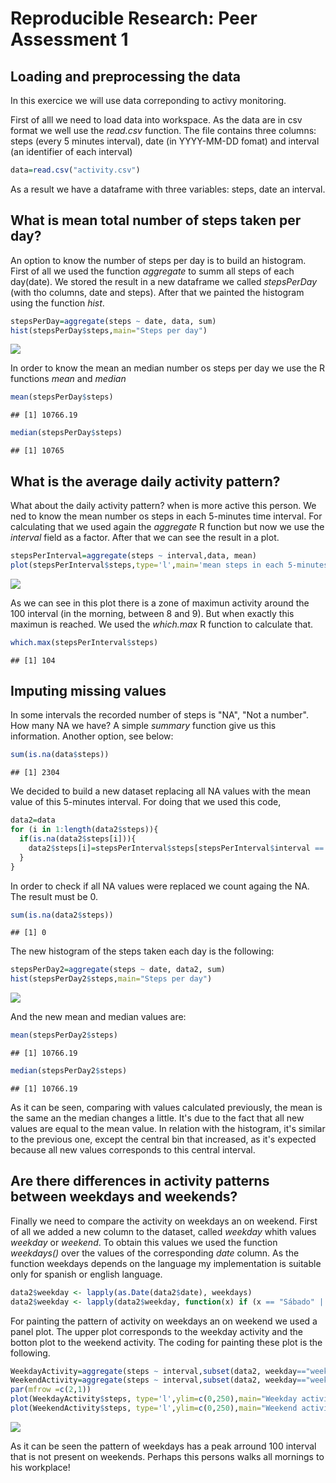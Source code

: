 # Reproducible Research: Peer Assessment 1

## Loading and preprocessing the data

In this exercice we will use data correponding to activy monitoring. 

First of alll we need to load data into workspace. As the data are in csv format we well use the *read.csv* function. The file contains three columns: steps (every 5 minutes interval), date (in YYYY-MM-DD fomat) and interval (an identifier of each interval)


```r
data=read.csv("activity.csv")
```
As a result we have a dataframe with three variables: steps, date an interval.

## What is mean total number of steps taken per day?

An option to know the number of steps per day is to build an histogram. First of all we used the function *aggregate* to summ all steps of each day(date). We stored the result in a new dataframe we called *stepsPerDay* (with tho columns, date and steps). After that we painted the histogram using the function *hist*.


```r
stepsPerDay=aggregate(steps ~ date, data, sum)
hist(stepsPerDay$steps,main="Steps per day")
```

![](PA1_template_files/figure-html/unnamed-chunk-2-1.png) 

In order to know the mean an median number os steps per day we use the R functions *mean* and *median*


```r
mean(stepsPerDay$steps)
```

```
## [1] 10766.19
```

```r
median(stepsPerDay$steps)
```

```
## [1] 10765
```
 
## What is the average daily activity pattern?

What about the daily activity pattern? when is more active this person. We ned to know the mean number os steps in each 5-minutes time interval. For calculating that we used again the *aggregate* R function but now we use the *interval* field as a factor. After that we can see the result in a plot. 


```r
stepsPerInterval=aggregate(steps ~ interval,data, mean)
plot(stepsPerInterval$steps,type='l',main='mean steps in each 5-minutes interval')
```

![](PA1_template_files/figure-html/unnamed-chunk-4-1.png) 

As we can see in this plot there is a zone of maximun activity around the 100 interval (in the morning, between 8 and 9). But when exactly this maximun is reached. We used the *which.max* R function to calculate that.


```r
which.max(stepsPerInterval$steps)
```

```
## [1] 104
```

## Imputing missing values

In some intervals the recorded number of steps is "NA", "Not a number". How many NA we have? A simple *summary* function give us this information. Another option, see below:


```r
sum(is.na(data$steps))
```

```
## [1] 2304
```

We decided to build a new dataset replacing all NA values with the mean value of this 5-minutes interval. For doing that we used this code,


```r
data2=data
for (i in 1:length(data2$steps)){
  if(is.na(data2$steps[i])){
    data2$steps[i]=stepsPerInterval$steps[stepsPerInterval$interval == data2$interval[i]]
  }
}
```

In order to check if all NA values were replaced we count againg the NA. The result must be 0.

```r
sum(is.na(data2$steps))
```

```
## [1] 0
```

The new histogram of the steps taken each day is the following:


```r
stepsPerDay2=aggregate(steps ~ date, data2, sum)
hist(stepsPerDay2$steps,main="Steps per day")
```

![](PA1_template_files/figure-html/unnamed-chunk-9-1.png) 

And the new mean and median values are:


```r
mean(stepsPerDay2$steps)
```

```
## [1] 10766.19
```

```r
median(stepsPerDay2$steps)
```

```
## [1] 10766.19
```

As it can be seen, comparing with values calculated previously, the mean is the same an the median changes a little. It's due to the fact that all new values are equal to the mean value. In relation with the histogram, it's similar to the previous one, except the central bin that increased, as it's expected because all new values corresponds to this central interval.

## Are there differences in activity patterns between weekdays and weekends?

Finally we need to compare the activity on weekdays an on weekend. First of all we added a new column to the dataset, called *weekday* whith values *weekday* or *weekend*. To obtain this values we used the function *weekdays()* over the values of the corresponding *date* column. As the function weekdays depends on the language my implementation is suitable only for spanish or english language.


```r
data2$weekday <- lapply(as.Date(data2$date), weekdays)
data2$weekday <- lapply(data2$weekday, function(x) if (x == "Sábado" || x == "Domingo" || x == "Saturday" || x == "Sunday") {"weekend"} else {"weekday"})
```

For painting the pattern of activity on weekdays an on weekend we used a panel plot. The upper plot corresponds to the weekday activity and the botton plot to the weekend activity. The coding for painting these plot  is the following.


```r
WeekdayActivity=aggregate(steps ~ interval,subset(data2, weekday=="weekday"), mean)
WeekendActivity=aggregate(steps ~ interval,subset(data2, weekday=="weekend"), mean)
par(mfrow =c(2,1))
plot(WeekdayActivity$steps, type='l',ylim=c(0,250),main="Weekday activity", xlab="interval",ylab="steps")
plot(WeekendActivity$steps, type='l',ylim=c(0,250),main="Weekend activity", xlab="interval",ylab="steps")
```

![](PA1_template_files/figure-html/unnamed-chunk-12-1.png) 

As it can be seen the pattern of weekdays has a peak arround 100 interval that is not present on weekends. Perhaps this persons walks all mornings to his workplace!
